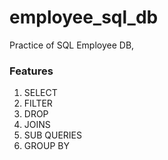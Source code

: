 # employee_sql_db
Practice of SQL Employee DB,

### Features
1. SELECT
2. FILTER
3. DROP
4. JOINS
5. SUB QUERIES
6. GROUP BY
